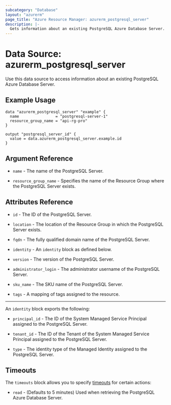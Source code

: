 ```yaml
---
subcategory: "Database"
layout: "azurerm"
page_title: "Azure Resource Manager: azurerm_postgresql_server"
description: |-
  Gets information about an existing PostgreSQL Azure Database Server.
---
```


# Data Source: azurerm_postgresql_server

Use this data source to access information about an existing PostgreSQL Azure Database Server.

## Example Usage

```hcl
data "azurerm_postgresql_server" "example" {
  name                = "postgresql-server-1"
  resource_group_name = "api-rg-pro"
}

output "postgresql_server_id" {
  value = data.azurerm_postgresql_server.example.id
}
```

## Argument Reference

* `name` - The name of the PostgreSQL Server.

* `resource_group_name` - Specifies the name of the Resource Group where the PostgreSQL Server exists.

## Attributes Reference

* `id` - The ID of the PostgreSQL Server.

* `location` - The location of the Resource Group in which the PostgreSQL Server exists.

* `fqdn` - The fully qualified domain name of the PostgreSQL Server.

* `identity` - An `identity` block as defined below.

* `version` - The version of the PostgreSQL Server.

* `administrator_login` - The administrator username of the PostgreSQL Server.

* `sku_name` - The SKU name of the PostgreSQL Server.

* `tags` - A mapping of tags assigned to the resource.

---

An `identity` block exports the following:

* `principal_id` - The ID of the System Managed Service Principal assigned to the PostgreSQL Server.

* `tenant_id` - The ID of the Tenant of the System Managed Service Principal assigned to the PostgreSQL Server.

* `type` - The identity type of the Managed Identity assigned to the PostgreSQL Server.

## Timeouts

The `timeouts` block allows you to specify [timeouts](https://www.terraform.io/language/resources/syntax#operation-timeouts) for certain actions:

* `read` - (Defaults to 5 minutes) Used when retrieving the PostgreSQL Azure Database Server.
